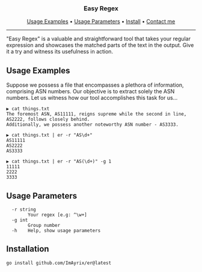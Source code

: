 <h3 align="center"> Easy Regex </h3>
<p align="center">
  <a href="#usage-examples">Usage Examples</a> •
  <a href="#usage-parameters">Usage Parameters</a> •
  <a href="#installation">Install</a> •
  <a href="https://t.me/ImAyrix">Contact me</a>
</p>

---

"Easy Regex" is a valuable and straightforward tool that takes your regular expression and showcases the matched parts of the text in the output. Give it a try and witness its usefulness in action.

## Usage Examples
Suppose we possess a file that encompasses a plethora of information, comprising ASN numbers. Our objective is to extract solely the ASN numbers. Let us witness how our tool accomplishes this task for us... 

```
▶ cat things.txt
The foremost ASN, AS11111, reigns supreme while the second in line, AS2222, follows closely behind.
Additionally, we possess another noteworthy ASN number - AS3333.

▶ cat things.txt | er -r "AS\d+"
AS11111
AS2222
AS3333

▶ cat things.txt | er -r "AS(\d+)" -g 1
11111
2222
3333
```

## Usage Parameters
```
  -r string
        Your regex [e.g: ^\w+]
  -g int
        Group number
  -h    Help, show usage parameters

```

## Installation
```
go install github.com/ImAyrix/er@latest
```
